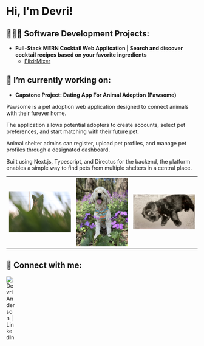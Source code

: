 <h1>Hi, I'm Devri!</h1>

<h2>👩🏻‍💻 Software Development Projects:</h2>

- <b>Full-Stack MERN Cocktail Web Application | Search and discover cocktail recipes based on your favorite ingredients</b>
  - [ElixirMixer](https://www.youtube.com/watch?v=x0Ub1fOn1DM)
    

<h2>🔭 I’m currently working on:</h2>

- <b>Capstone Project: Dating App For Animal Adoption (Pawsome)</b>
<p>Pawsome is a pet adoption web application designed to connect animals with their furever home.</p>
<p>The application allows potential adopters to create accounts, select pet preferences, and start matching with their future pet.</p>
<p>Animal shelter admins can register, upload pet profiles, and manage pet profiles through a designated dashboard. 
<p>Built using Next.js, Typescript, and Directus for the backend, the platform enables a simple way to find pets from multiple shelters in a central place.</p>

<table>
  <tr>
    <td><img src="./03BAFC53-8B7D-4F12-8C4D-E426D70D370F_1_105_c.jpeg" width="300"/></td>
    <td><img src="./27C4A8B9-E0E8-4683-99F2-F7EDBE18D3F7_4_5005_c.jpeg" width="250"/></td>
    <td><img src="./7474D515-B978-46DC-A914-34F8B8286AA7_1_105_c.jpeg" width="300"/></td>
  </tr>
</table>

<h2> 🤳 Connect with me:</h2>

[<img align="left" alt="DevriAnderson | LinkedIn" width="22px" src="https://cdn.jsdelivr.net/npm/simple-icons@v3/icons/linkedin.svg" />][linkedin]

[linkedin]: https://www.linkedin.com/in/devri-anderson-48b4855a/
